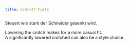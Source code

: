 ```yaml
---
title: Schritt-Tiefe
---
```


Steuert wie stark der Schneider gesenkt wird.

Lowering the crotch makes for a more casual fit.\
A significantly lowered crotched can also be a style choice.
